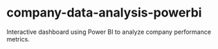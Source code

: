 # company-data-analysis-powerbi
Interactive dashboard using Power BI to analyze company performance metrics.

